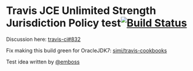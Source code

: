 Travis JCE Unlimited Strength Jurisdiction Policy test[![Build Status](https://travis-ci.org/simi/travis-jce-unlimited-test.png?branch=master)](https://travis-ci.org/simi/travis-jce-unlimited-test)
=========================

Discussion here: [travis-ci#832](https://github.com/travis-ci/travis-ci/issues/832)

Fix making this build green for OracleJDK7: [simi/travis-cookbooks](https://github.com/simi/travis-cookbooks/commit/5558cadd0a105d1aa0581d45758bbf433e0913e7)

Test idea written by [@emboss](https://gist.github.com/4470795)
